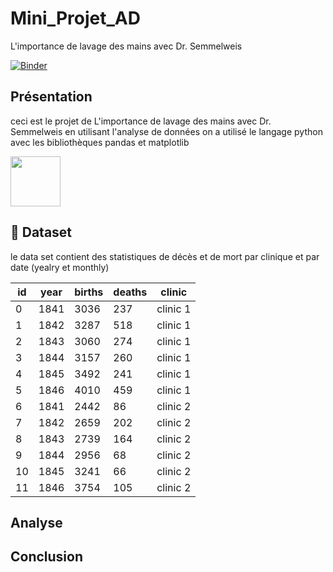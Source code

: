 # Mini_Projet_AD
L'importance de lavage des mains avec Dr. Semmelweis

[![Binder](https://mybinder.org/badge_logo.svg)](https://mybinder.org/v2/gh/hadhemi-eng/Mini_Projet_AD/main?labpath=notebook.ipynb)

## Présentation

ceci est le projet de L'importance de lavage des mains avec Dr. Semmelweis en utilisant l'analyse de données
on a utilisé le langage python avec les bibliothèques  pandas et matplotlib

<img src='img/project_image.png' width=80px>

## :file_folder: Dataset 

le data set contient des statistiques de décès et de mort par clinique et par date (yealry  et monthly)


| id | year | births    | deaths | clinic     |
| -- | ----- | -------- | ------ | ---------- |
| 0  | 1841  | 3036     |  237   |  clinic 1  |  
| 1  |  1842 | 3287     |  518   |  clinic 1  |    
| 2  |  1843 | 3060     |  274   |  clinic 1  |  
| 3  |  1844 | 3157     |  260   |  clinic 1  |  
| 4  |  1845 | 3492     |  241   |  clinic 1  |  
| 5  |  1846 | 4010     |  459   |  clinic 1  |  
| 6  |  1841 | 2442     |  86    |  clinic 2  |  
| 7  |  1842 | 2659     |  202   |  clinic 2  |  
| 8  |  1843 | 2739     |  164   |  clinic 2  |  
| 9  |  1844 | 2956     |   68   |  clinic 2  |  
| 10 |  1845 | 3241     |   66   |  clinic 2  |  
| 11 | 1846  | 3754     |  105   |  clinic 2  |  

## Analyse


## Conclusion 
